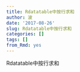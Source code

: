 ```yaml
---
title: Rdatatable中按行求和
author: 波
date: '2017-08-26'
slug: Rdatatable中按行求和
categories: []
tags: []
from_Rmd: yes
---
```


Rdatatable中按行求和

 
